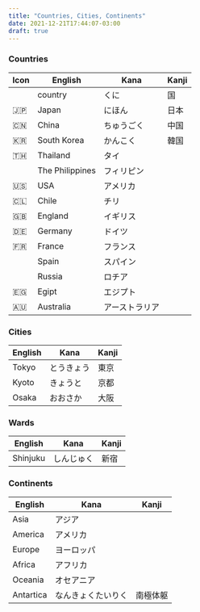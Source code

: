 ```yaml
---
title: "Countries, Cities, Continents"
date: 2021-12-21T17:44:07-03:00
draft: true
---
```

### Countries
| Icon | English         | Kana           | Kanji |
|------|-----------------|----------------|-------|
|      | country         | くに           | 国    |
| 🇯🇵 | Japan           | にほん         | 日本  |
| 🇨🇳 | China           | ちゅうごく     | 中国  |
| 🇰🇷 | South Korea     | かんこく       | 韓国  |
| 🇹🇭 | Thailand        | タイ           |       |
|      | The Philippines | フィリピン     |       |
| 🇺🇸 | USA             | アメリカ       |       |
| 🇨🇱 | Chile           | チリ           |       |
| 🇬🇧 | England         | イギリス       |       |
| 🇩🇪 | Germany         | ドイツ         |       |
| 🇫🇷 | France          | フランス       |       |
|      | Spain           | スパイン       |       |
|      | Russia          | ロチア         |       |
| 🇪🇬 | Egipt           | エジプト       |       |
| 🇦🇺 | Australia       | アーストラリア |       |

### Cities
| English | Kana       | Kanji |
|---------|------------|-------|
| Tokyo   | とうきょう | 東京  |
| Kyoto   | きょうと   | 京都  |
| Osaka   | おおさか   | 大阪  |

### Wards
| English  | Kana       | Kanji |
|----------|------------|-------|
| Shinjuku | しんじゅく | 新宿  |

### Continents
| English   | Kana               | Kanji    |
|-----------|--------------------|----------|
| Asia      | アジア             |          |
| America   | アメリカ           |          |
| Europe    | ヨーロッパ         |          |
| Africa    | アフリカ           |          |
| Oceania   | オセアニア         |          |
| Antartica | なんきょくたいりく | 南極体躯 |
